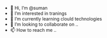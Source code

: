 - 👋 Hi, I’m @suman
- 👀 I’m interested in tranings
- 🌱 I’m currently learning clould technologies
- 💞️ I’m looking to collaborate on ..
- 📫 How to reach me ..

<!---
suman660/suman660 is a ✨ special ✨ repository because its `README.md` (this file) appears on your GitHub profile.
You can click the Preview link to take a look at your changes.
--->
